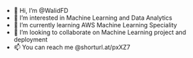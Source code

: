 - 👋 Hi, I’m @WalidFD
- 👀 I’m interested in Machine Learning and Data Analytics
- 🌱 I’m currently learning AWS Machine Learning Speciality 
- 💞️ I’m looking to collaborate on Machine Learning project and deployment
- 📫 You can reach me @shorturl.at/pxXZ7

<!---
WalidFD/WalidFD is a ✨ special ✨ repository because its `README.md` (this file) appears on your GitHub profile.
You can click the Preview link to take a look at your changes.
--->
